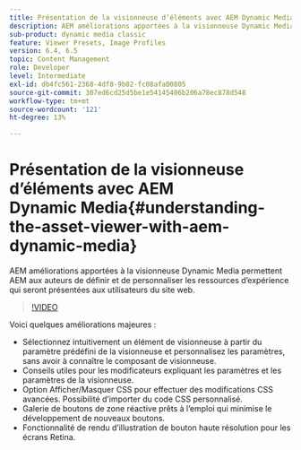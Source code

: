 ```yaml
---
title: Présentation de la visionneuse d’éléments avec AEM Dynamic Media
description: AEM améliorations apportées à la visionneuse Dynamic Media permettent AEM aux auteurs de définir et de personnaliser les ressources d’expérience qui seront présentées aux utilisateurs du site web.
sub-product: dynamic media classic
feature: Viewer Presets, Image Profiles
version: 6.4, 6.5
topic: Content Management
role: Developer
level: Intermediate
exl-id: db4fc561-2368-4df8-9b02-fc08afa00805
source-git-commit: 307ed6cd25d5be1e54145406b206a78ec878d548
workflow-type: tm+mt
source-wordcount: '121'
ht-degree: 13%

---
```


# Présentation de la visionneuse d’éléments avec AEM Dynamic Media{#understanding-the-asset-viewer-with-aem-dynamic-media}

AEM améliorations apportées à la visionneuse Dynamic Media permettent AEM aux auteurs de définir et de personnaliser les ressources d’expérience qui seront présentées aux utilisateurs du site web.

>[!VIDEO](https://video.tv.adobe.com/v/17783/?quality=9&learn=on)

Voici quelques améliorations majeures :

* Sélectionnez intuitivement un élément de visionneuse à partir du paramètre prédéfini de la visionneuse et personnalisez les paramètres, sans avoir à connaître le composant de visionneuse.
* Conseils utiles pour les modificateurs expliquant les paramètres et les paramètres de la visionneuse.
* Option Afficher/Masquer CSS pour effectuer des modifications CSS avancées. Possibilité d’importer du code CSS personnalisé.
* Galerie de boutons de zone réactive prêts à l’emploi qui minimise le développement de nouveaux boutons.
* Fonctionnalité de rendu d’illustration de bouton haute résolution pour les écrans Retina.
